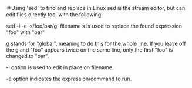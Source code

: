 ＃Using 'sed' to find and replace in Linux
sed is the stream editor, but can edit files directly too, with the following:

sed -i -e 's/foo/bar/g' filename
s is used to replace the found expression "foo" with "bar"

g stands for "global", meaning to do this for the whole line. If you leave off the g and "foo" appears twice on the same line, only the first "foo" is changed to "bar".

-i option is used to edit in place on filename.

-e option indicates the expression/command to run.
